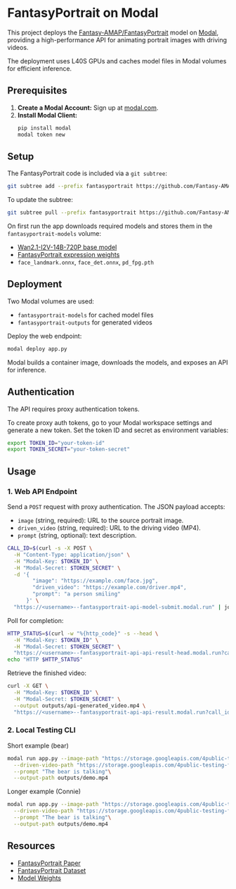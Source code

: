# FantasyPortrait on Modal

This project deploys the [Fantasy-AMAP/FantasyPortrait](https://github.com/Fantasy-AMAP/fantasy-portrait) model on [Modal](https://modal.com), providing a high-performance API for animating portrait images with driving videos.

The deployment uses L40S GPUs and caches model files in Modal volumes for efficient inference.

## Prerequisites

1. **Create a Modal Account:** Sign up at [modal.com](https://modal.com).
2. **Install Modal Client:**
   ```bash
   pip install modal
   modal token new
   ```

## Setup

The FantasyPortrait code is included via a `git subtree`:

```bash
git subtree add --prefix fantasyportrait https://github.com/Fantasy-AMAP/fantasy-portrait main --squash
```

To update the subtree:

```bash
git subtree pull --prefix fantasyportrait https://github.com/Fantasy-AMAP/fantasy-portrait main --squash
```

On first run the app downloads required models and stores them in the `fantasyportrait-models` volume:

- [Wan2.1-I2V-14B-720P base model](https://huggingface.co/Wan-AI/Wan2.1-I2V-14B-720P)
- [FantasyPortrait expression weights](https://huggingface.co/acvlab/FantasyPortrait)
- `face_landmark.onnx`, `face_det.onnx`, `pd_fpg.pth`

## Deployment

Two Modal volumes are used:

- `fantasyportrait-models` for cached model files
- `fantasyportrait-outputs` for generated videos

Deploy the web endpoint:

```bash
modal deploy app.py
```

Modal builds a container image, downloads the models, and exposes an API for inference.

## Authentication

The API requires proxy authentication tokens.

To create proxy auth tokens, go to your Modal workspace settings and generate a new token. Set the token ID and secret as environment variables:

```bash
export TOKEN_ID="your-token-id"
export TOKEN_SECRET="your-token-secret"
```

## Usage

### 1. Web API Endpoint

Send a `POST` request with proxy authentication. The JSON payload accepts:

- `image` (string, required): URL to the source portrait image.
- `driven_video` (string, required): URL to the driving video (MP4).
- `prompt` (string, optional): text description.

```bash
CALL_ID=$(curl -s -X POST \
  -H "Content-Type: application/json" \
  -H "Modal-Key: $TOKEN_ID" \
  -H "Modal-Secret: $TOKEN_SECRET" \
  -d '{
        "image": "https://example.com/face.jpg",
        "driven_video": "https://example.com/driver.mp4",
        "prompt": "a person smiling"
      }' \
  "https://<username>--fantasyportrait-api-model-submit.modal.run" | jq -r '.call_id')
```

Poll for completion:

```bash
HTTP_STATUS=$(curl -w "%{http_code}" -s --head \
  -H "Modal-Key: $TOKEN_ID" \
  -H "Modal-Secret: $TOKEN_SECRET" \
  "https://<username>--fantasyportrait-api-api-result-head.modal.run?call_id=$CALL_ID")
echo "HTTP $HTTP_STATUS"
```

Retrieve the finished video:

```bash
curl -X GET \
  -H "Modal-Key: $TOKEN_ID" \
  -H "Modal-Secret: $TOKEN_SECRET" \
  --output outputs/api-generated_video.mp4 \
  "https://<username>--fantasyportrait-api-api-result.modal.run?call_id=$CALL_ID"
```

### 2. Local Testing CLI

Short example (bear)

```bash
modal run app.py --image-path "https://storage.googleapis.com/4public-testing-files4200/teddy-bear-smiling-small.png"\
  --driven-video-path "https://storage.googleapis.com/4public-testing-files4200/breakfast-club-with-driving-video.mp4"\
  --prompt "The bear is talking"\
  --output-path outputs/demo.mp4
```

Longer example (Connie)

```bash
modal run app.py --image-path "https://storage.googleapis.com/4public-testing-files4200/connie.png"\
  --driven-video-path "https://storage.googleapis.com/4public-testing-files4200/connie-driving-video-fps25.mp4"\
  --prompt "The bear is talking"\
  --output-path outputs/demo.mp4
```

## Resources

- [FantasyPortrait Paper](https://arxiv.org/abs/2507.12956)
- [FantasyPortrait Dataset](https://huggingface.co/datasets/acvlab/FantasyPortrait-Multi-Expr)
- [Model Weights](https://huggingface.co/acvlab/FantasyPortrait)
